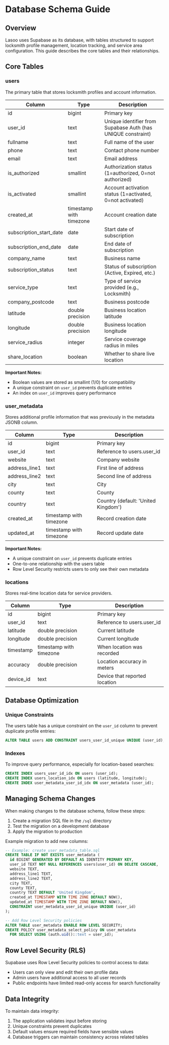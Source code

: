 # Database Schema Guide

## Overview

Lasoo uses Supabase as its database, with tables structured to support locksmith profile management, location tracking, and service area configuration. This guide describes the core tables and their relationships.

## Core Tables

### users

The primary table that stores locksmith profiles and account information.

| Column | Type | Description |
|--------|------|-------------|
| id | bigint | Primary key |
| user_id | text | Unique identifier from Supabase Auth (has UNIQUE constraint) |
| fullname | text | Full name of the user |
| phone | text | Contact phone number |
| email | text | Email address |
| is_authorized | smallint | Authorization status (1=authorized, 0=not authorized) |
| is_activated | smallint | Account activation status (1=activated, 0=not activated) |
| created_at | timestamp with timezone | Account creation date |
| subscription_start_date | date | Start date of subscription |
| subscription_end_date | date | End date of subscription |
| company_name | text | Business name |
| subscription_status | text | Status of subscription (Active, Expired, etc.) |
| service_type | text | Type of service provided (e.g., Locksmith) |
| company_postcode | text | Business postcode |
| latitude | double precision | Business location latitude |
| longitude | double precision | Business location longitude |
| service_radius | integer | Service coverage radius in miles |
| share_location | boolean | Whether to share live location |

**Important Notes:**
- Boolean values are stored as smallint (1/0) for compatibility
- A unique constraint on `user_id` prevents duplicate entries
- An index on `user_id` improves query performance

### user_metadata

Stores additional profile information that was previously in the metadata JSONB column.

| Column | Type | Description |
|--------|------|-------------|
| id | bigint | Primary key |
| user_id | text | Reference to users.user_id |
| website | text | Company website |
| address_line1 | text | First line of address |
| address_line2 | text | Second line of address |
| city | text | City |
| county | text | County |
| country | text | Country (default: 'United Kingdom') |
| created_at | timestamp with timezone | Record creation date |
| updated_at | timestamp with timezone | Record update date |

**Important Notes:**
- A unique constraint on `user_id` prevents duplicate entries
- One-to-one relationship with the users table
- Row Level Security restricts users to only see their own metadata

### locations

Stores real-time location data for service providers.

| Column | Type | Description |
|--------|------|-------------|
| id | bigint | Primary key |
| user_id | text | Reference to users.user_id |
| latitude | double precision | Current latitude |
| longitude | double precision | Current longitude |
| timestamp | timestamp with timezone | When location was recorded |
| accuracy | double precision | Location accuracy in meters |
| device_id | text | Device that reported location |

## Database Optimization

### Unique Constraints

The users table has a unique constraint on the `user_id` column to prevent duplicate profile entries:

```sql
ALTER TABLE users ADD CONSTRAINT users_user_id_unique UNIQUE (user_id);
```

### Indexes

To improve query performance, especially for location-based searches:

```sql
CREATE INDEX users_user_id_idx ON users (user_id);
CREATE INDEX users_location_idx ON users (latitude, longitude);
CREATE INDEX user_metadata_user_id_idx ON user_metadata (user_id);
```

## Managing Schema Changes

When making changes to the database schema, follow these steps:

1. Create a migration SQL file in the `/sql` directory
2. Test the migration on a development database
3. Apply the migration to production

Example migration to add new columns:

```sql
-- Example: create_user_metadata_table.sql
CREATE TABLE IF NOT EXISTS user_metadata (
  id BIGINT GENERATED BY DEFAULT AS IDENTITY PRIMARY KEY,
  user_id TEXT NOT NULL REFERENCES users(user_id) ON DELETE CASCADE,
  website TEXT,
  address_line1 TEXT,
  address_line2 TEXT,
  city TEXT,
  county TEXT,
  country TEXT DEFAULT 'United Kingdom',
  created_at TIMESTAMP WITH TIME ZONE DEFAULT NOW(),
  updated_at TIMESTAMP WITH TIME ZONE DEFAULT NOW(),
  CONSTRAINT user_metadata_user_id_unique UNIQUE (user_id)
);

-- Add Row Level Security policies
ALTER TABLE user_metadata ENABLE ROW LEVEL SECURITY;
CREATE POLICY user_metadata_select_policy ON user_metadata 
  FOR SELECT USING (auth.uid()::text = user_id);
```

## Row Level Security (RLS)

Supabase uses Row Level Security policies to control access to data:

- Users can only view and edit their own profile data
- Admin users have additional access to all user records
- Public endpoints have limited read-only access for search functionality

## Data Integrity

To maintain data integrity:

1. The application validates input before storing
2. Unique constraints prevent duplicates
3. Default values ensure required fields have sensible values
4. Database triggers can maintain consistency across related tables
